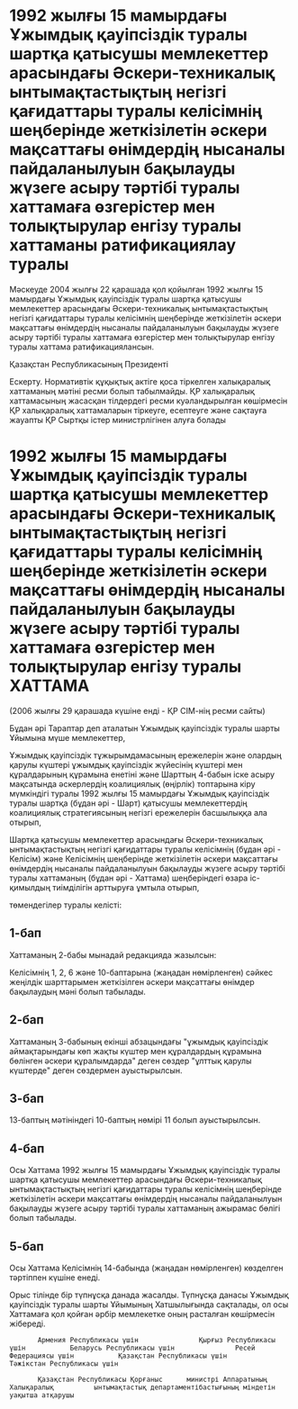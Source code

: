 # 1992 жылғы 15 мамырдағы Ұжымдық қауіпсіздік туралы шартқа қатысушы мемлекеттер арасындағы Әскери-техникалық ынтымақтастықтың негізгі қағидаттары туралы келісімнің шеңберінде жеткізілетін әскери мақсаттағы өнімдердің нысаналы пайдаланылуын бақылауды жүзеге асыру тәртібі туралы хаттамаға өзгерістер мен толықтырулар енгізу туралы хаттаманы ратификациялау туралы

Мәскеуде 2004 жылғы 22 қарашада қол қойылған 1992 жылғы 15 мамырдағы Ұжымдық қауіпсіздік туралы шартқа қатысушы мемлекеттер арасындағы Әскери-техникалық ынтымақтастықтың негізгі қағидаттары туралы келісімнің шеңберінде жеткізілетін әскери мақсаттағы өнімдердің нысаналы пайдаланылуын бақылауды жүзеге асыру тәртібі туралы хаттамаға өзгерістер мен толықтырулар енгізу туралы хаттама ратификациялансын.

Қазақстан Республикасының Президенті

Ескерту. Нормативтік құқықтық актіге қоса тіркелген халықаралық хаттаманың мәтіні ресми болып табылмайды. ҚР халықаралық хаттамасының жасасқан тілдердегі ресми куәландырылған көшірмесін ҚР халықаралық хаттамаларын тіркеуге, есептеуге және сақтауға жауапты ҚР Сыртқы істер министрлігінен алуға болады

# 1992 жылғы 15 мамырдағы Ұжымдық қауіпсіздік туралы шартқа қатысушы мемлекеттер арасындағы Әскери-техникалық ынтымақтастықтың негізгі қағидаттары туралы келісімнің шеңберінде жеткізілетін әскери мақсаттағы өнімдердің нысаналы пайдаланылуын бақылауды жүзеге асыру тәртібі туралы хаттамаға өзгерістер мен толықтырулар енгізу туралы ХАТТАМА

(2006 жылғы 29 қарашада күшіне енді - ҚР СІМ-нің ресми сайты)

Бұдан әрі Тараптар деп аталатын Ұжымдық қауіпсіздік туралы шарты Ұйымына мүше мемлекеттер,

Ұжымдық қауіпсіздік тұжырымдамасының ережелерін және олардың қарулы күштері ұжымдық қауіпсіздік жүйесінің күштері мен құралдарының құрамына енетіні және Шарттың 4-бабын іске асыру мақсатында әскерлердің коалициялық (өңірлік) топтарына кіру мүмкіндігі туралы 1992 жылғы 15 мамырдағы Ұжымдық қауіпсіздік туралы шартқа (бұдан әрі - Шарт) қатысушы мемлекеттердің коалициялық стратегиясының негізгі ережелерін басшылыққа ала отырып,

Шартқа қатысушы мемлекеттер арасындағы Әскери-техникалық ынтымақтастықтың негізгі қағидаттары туралы келісімнің (бұдан әрі - Келісім) және Келісімнің шеңберінде жеткізілетін әскери мақсаттағы өнімдердің нысаналы пайдаланылуын бақылауды жүзеге асыру тәртібі туралы хаттаманың (бұдан әрі - Хаттама) шеңберіндегі өзара іс-қимылдың тиімділігін арттыруға ұмтыла отырып,

төмендегілер туралы келісті:

## 1-бап

Хаттаманың 2-бабы мынадай редакцияда жазылсын:

Келісімнің 1, 2, 6 және 10-баптарына (жаңадан нөмірленген) сәйкес жеңілдік шарттарымен жеткізілген әскери мақсаттағы өнімдер бақылаудың мәні болып табылады.

## 2-бап

Хаттаманың 3-бабының екінші абзацындағы "ұжымдық қауіпсіздік аймақтарындағы көп жақты күштер мен құралдардың құрамына бөлінген әскери құралымдарда" деген сөздер "ұлттық қарулы күштерде" деген сөздермен ауыстырылсын.

## 3-бап

13-баптың мәтініндегі 10-баптың нөмірі 11 болып ауыстырылсын.

## 4-бап

Осы Хаттама 1992 жылғы 15 мамырдағы Ұжымдық қауіпсіздік туралы шартқа қатысушы мемлекеттер арасындағы Әскери-техникалық ынтымақтастықтың негізгі қағидаттары туралы келісімнің шеңберінде жеткізілетін әскери мақсаттағы өнімдердің нысаналы пайдаланылуын бақылауды жүзеге асыру тәртібі туралы хаттаманың ажырамас бөлігі болып табылады.

## 5-бап

Осы Хаттама Келісімнің 14-бабында (жаңадан нөмірленген) көзделген тәртіппен күшіне енеді.

Орыс тілінде бір түпнұсқа данада жасалды. Түпнұсқа данасы Ұжымдық қауіпсіздік туралы шарты Ұйымының Хатшылығында сақталады, ол осы Хаттамаға қол қойған әрбір мемлекетке оның расталған көшірмесін жібереді.

           Армения Республикасы үшін               Қырғыз Республикасы үшін           Беларусь Республикасы үшін               Ресей Федерациясы үшін           Қазақстан Республикасы үшін           Тәжікстан Республикасы үшін

           Қазақстан Республикасы Қорғаныс      министрі Аппаратының Халықаралық          ынтымақтастық департаментібастығының міндетін уақытша атқарушы

